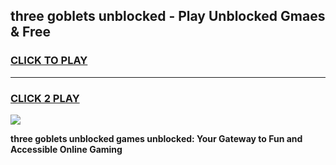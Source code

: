
## three goblets unblocked - Play Unblocked Gmaes & Free
<h3>
<a href="https://news.freeplayer.one?title=three_goblets_unblocked&ref=23F">CLICK TO PLAY</a></h3>
<hr>

<h3>
<a href="https://news.freeplayer.one?title=three_goblets_unblocked&ref=23F">CLICK 2 PLAY</a>
  
</h3>

<a href="https://news.freeplayer.one?title=three_goblets_unblocked&ref=23F/"><img src="https://clearcache.store/games.png"></a>


**three goblets unblocked games unblocked: Your Gateway to Fun and Accessible Online Gaming**
